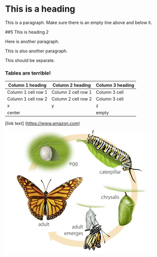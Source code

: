 # This is a heading 

This is a paragraph. Make sure there is an empty line above and below it. 

##5 This is heading 2

Here is another paragraph. 

This 
is
also 
another 
paragraph. 

This should be separate. 

### Tables are terrible!

Column 1 heading | Column 2 heading | Column 3 heading 
-----------------|------------------|-----------------
Column 1 cell row 1 | Column 2 cell row 1 | Column 3 cell 
Column 1 cell row 2 | Column 2 cell row 2 | Column 3 cell 
x | y | z 
center | | empty 

[link text] (https://www.amazon.com)

!["Butterfly."](../../../Week05-AgileHTML/Homework/SProeung/Picture1.png)
